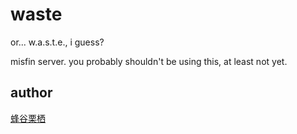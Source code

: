# waste

or... w.a.s.t.e., i guess?

misfin server. you probably shouldn't be using this, at least not yet.

## author

[蜂谷栗栖](https://blekksprut.net/)
